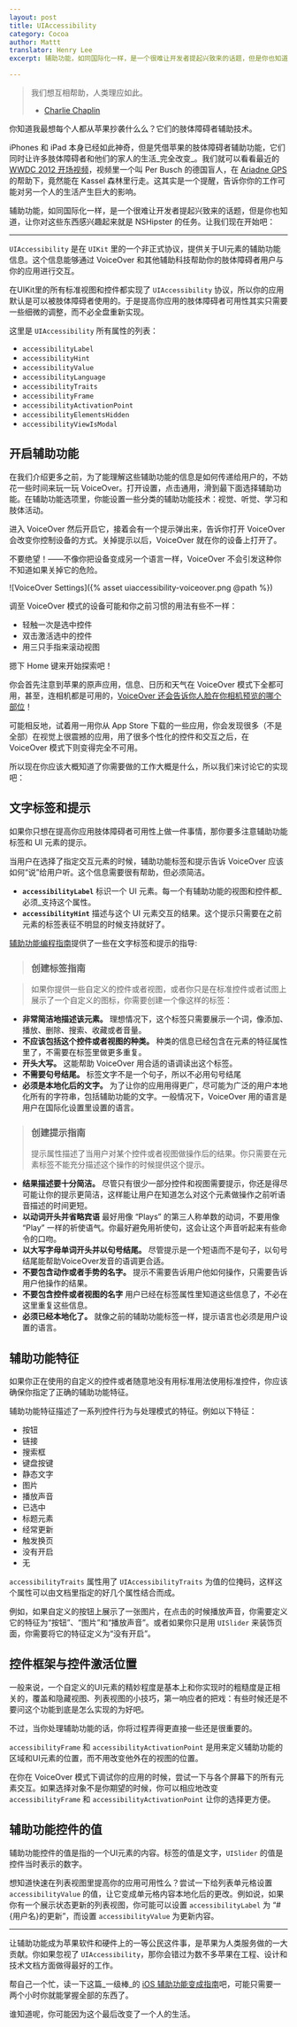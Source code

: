 ```yaml
---
layout: post
title: UIAccessibility
category: Cocoa
author: Mattt
translator: Henry Lee
excerpt: 辅助功能，如同国际化一样，是一个很难让开发者提起兴致来的话题，但是你也知道，让你对这些东西感兴趣起来就是 NSHipster 的任务。

---
```


> 我们想互相帮助，人类理应如此。
> - [Charlie Chaplin](http://en.wikiquote.org/wiki/Charlie_Chaplin)

你知道我最想每个人都从苹果抄袭什么么？它们的肢体障碍者辅助技术。

iPhones 和 iPad 本身已经如此神奇，但是凭借苹果的肢体障碍者辅助功能，它们同时让许多肢体障碍者和他们的家人的生活_完全改变_。我们就可以看看最近的 [WWDC 2012 开场视频](http://www.youtube.com/watch?v=MbP_pxR5cMk)，视频里一个叫 Per Busch 的德国盲人，在 [Ariadne GPS](http://www.ariadnegps.eu) 的帮助下，竟然能在 Kassel 森林里行走。这其实是一个提醒，告诉你你的工作可能对另一个人的生活产生巨大的影响。

辅助功能，如同国际化一样，是一个很难让开发者提起兴致来的话题，但是你也知道，让你对这些东西感兴趣起来就是 NSHipster 的任务。让我们现在开始吧：

---

`UIAccessibility` 是在 `UIKit` 里的一个非正式协议，提供关于UI元素的辅助功能信息。这个信息能够通过 VoiceOver 和其他辅助科技帮助你的肢体障碍者用户与你的应用进行交互。

在UIKit里的所有标准视图和控件都实现了 `UIAccessibility` 协议，所以你的应用默认是可以被肢体障碍者使用的。于是提高你应用的肢体障碍者可用性其实只需要一些细微的调整，而不必全盘重新实现。

这里是 `UIAccessibility` 所有属性的列表：

- `accessibilityLabel`
- `accessibilityHint`
- `accessibilityValue`
- `accessibilityLanguage`
- `accessibilityTraits`
- `accessibilityFrame`
- `accessibilityActivationPoint`
- `accessibilityElementsHidden`
- `accessibilityViewIsModal`

## 开启辅助功能

在我们介绍更多之前，为了能理解这些辅助功能的信息是如何传递给用户的，不妨花一些时间来玩一玩 VoiceOver。打开设置，点击通用，滑到最下面选择辅助功能。在辅助功能选项里，你能设置一些分类的辅助功能技术：视觉、听觉、学习和肢体活动。

进入 VoiceOver 然后开启它，接着会有一个提示弹出来，告诉你打开 VoiceOver 会改变你控制设备的方式。关掉提示以后，VoiceOver 就在你的设备上打开了。

不要绝望！——不像你把设备变成另一个语言一样，VoiceOver 不会引发这种你不知道如果关掉它的危险。

![VoiceOver Settings]({% asset uiaccessibility-voiceover.png @path %})

调至 VoiceOver 模式的设备可能和你之前习惯的用法有些不一样：

- 轻触一次是选中控件
- 双击激活选中的控件
- 用三只手指来滚动视图

摁下 Home 键来开始探索吧！

你会首先注意到苹果的原声应用，信息、日历和天气在 VoiceOver 模式下全都可用，甚至，连相机都是可用的，[VoiceOver 还会告诉你人脸在你相机预览的哪个部位](http://svan.ca/blog/2012/blind/)！

可能相反地，试着用一用你从 App Store 下载的一些应用，你会发现很多（不是全部）在视觉上很震撼的应用，用了很多个性化的控件和交互之后，在 VoiceOver 模式下则变得完全不可用。

所以现在你应该大概知道了你需要做的工作大概是什么，所以我们来讨论它的实现吧：

## 文字标签和提示

如果你只想在提高你应用肢体障碍者可用性上做一件事情，那你要多注意辅助功能标签和 UI 元素的提示。

当用户在选择了指定交互元素的时候，辅助功能标签和提示告诉 VoiceOver 应该如何“说”给用户听。这个信息需要很有帮助，但必须简洁。

- **`accessibilityLabel`** 标识一个 UI 元素。每一个有辅助功能的视图和控件都_必须_支持这个属性。
- **`accessibilityHint`** 描述与这个 UI 元素交互的结果。这个提示只需要在之前元素的标签表征不明显的时候支持就好了。

[辅助功能编程指南](http://developer.apple.com/library/ios/#documentation/UserExperience/Conceptual/iPhoneAccessibility/Making_Application_Accessible/Making_Application_Accessible.html)提供了一些在文字标签和提示的指导:

> ### 创建标签指南

> 如果你提供一些自定义的控件或者视图，或者你只是在标准控件或者试图上展示了一个自定义的图标，你需要创建一个像这样的标签：
>
- **非常简洁地描述该元素。** 理想情况下，这个标签只需要展示一个词，像添加、播放、删除、搜索、收藏或者音量。
- **不应该包括这个控件或者视图的种类。** 种类的信息已经包含在元素的特征属性里了，不需要在标签里做更多重复。
- **开头大写。** 这能帮助 VoiceOver 用合适的语调读出这个标签。
- **不需要句号结尾。** 标签文字不是一个句子，所以不必用句号结尾
- **必须是本地化后的文字。** 为了让你的应用用得更广，尽可能为广泛的用户本地化所有的字符串，包括辅助功能的文字。一般情况下，VoiceOver 用的语言是用户在国际化设置里设置的语言。

>
> ### 创建提示指南
> 提示属性描述了当用户对某个控件或者视图做操作后的结果。你只需要在元素标签不能充分描述这个操作的时候提供这个提示。
>
- **结果描述要十分简洁。** 尽管只有很少一部分控件和视图需要提示，你还是得尽可能让你的提示更简洁，这样能让用户在知道怎么对这个元素做操作之前听语音描述的时间更短。
- **以动词开头并省略宾语** 最好用像 “Plays” 的第三人称单数的动词，不要用像 “Play” 一样的祈使语气。你最好避免用祈使句，这会让这个声音听起来有些命令的口吻。
- **以大写字母单词开头并以句号结尾。** 尽管提示是一个短语而不是句子，以句号结尾能帮助VoiceOver发音的语调更合适。
- **不要包含动作或者手势的名字。** 提示不需要告诉用户他如何操作，只需要告诉用户他操作的结果。
- **不要包含控件或者视图的名字** 用户已经在标签属性里知道这些信息了，不必在这里重复这些信息。
- **必须已经本地化了。** 就像之前的辅助功能标签一样，提示语言也必须是用户设置的语言。

## 辅助功能特征

如果你正在使用的自定义的控件或者随意地没有用标准用法使用标准控件，你应该确保你指定了正确的辅助功能特征。

辅助功能特征描述了一系列控件行为与处理模式的特征。例如以下特征：

- 按钮
- 链接
- 搜索框
- 键盘按键
- 静态文字
- 图片
- 播放声音
- 已选中
- 标题元素
- 经常更新
- 触发换页
- 没有开启
- 无

`accessibilityTraits` 属性用了 `UIAccessibilityTraits` 为值的位掩码，这样这个属性可以由文档里指定的好几个属性结合而成。

例如，如果自定义的按钮上展示了一张图片，在点击的时候播放声音，你需要定义它的特征为“按钮”、“图片”和“播放声音”。或者如果你只是用 `UISlider` 来装饰页面，你需要将它的特征定义为“没有开启”。

## 控件框架与控件激活位置

一般来说，一个自定义的UI元素的精妙程度是基本上和你实现时的粗糙度是正相关的，覆盖和隐藏视图、列表视图的小技巧，第一响应者的把戏：有些时候还是不要问这个功能到底是怎么实现的为好吧。

不过，当你处理辅助功能的话，你将过程弄得更直接一些还是很重要的。

`accessibilityFrame` 和 `accessibilityActivationPoint` 是用来定义辅助功能的区域和UI元素的位置，而不用改变他外在的视图的位置。

在你在 VoiceOver 模式下调试你的应用的时候，尝试一下与各个屏幕下的所有元素交互。如果选择对象不是你期望的时候，你可以相应地改变 `accessibilityFrame` 和 `accessibilityActivationPoint` 让你的选择更方便。

## 辅助功能控件的值

辅助功能控件的值是指的一个UI元素的内容。标签的值是文字，`UISlider` 的值是控件当时表示的数字。

想知道快速在列表视图里提高你的应用可用性么？尝试一下给列表单元格设置 `accessibilityValue` 的值，让它变成单元格内容本地化后的更改。例如说，如果你有一个展示状态更新的列表视图，你可能可以设置 `accessibilityLabel` 为 “#{用户名}的更新”，而设置 `accessibilityValue` 为更新内容。

---

让辅助功能成为苹果软件和硬件上的一等公民这件事，是苹果为人类服务做的一大贡献。你如果忽视了 `UIAccessibility`，那你会错过为数不多苹果在工程、设计和技术文档方面做得最好的工作。

帮自己一个忙，读一下这篇_一级棒_的 [iOS 辅助功能变成指南](http://developer.apple.com/library/ios/#documentation/UserExperience/Conceptual/iPhoneAccessibility/Introduction/Introduction.html)吧，可能只需要一两个小时你就能掌握全部的东西了。

谁知道呢，你可能因为这个最后改变了一个人的生活。
